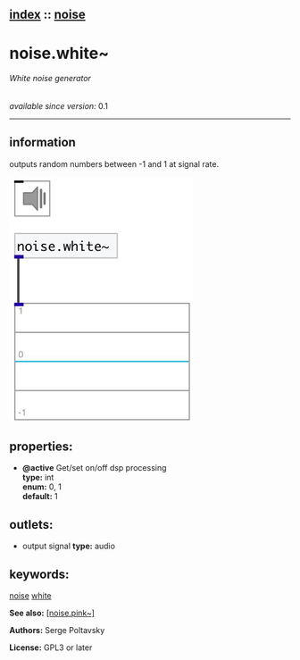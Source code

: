 [index](index.html) :: [noise](category_noise.html)
---

# noise.white~

###### White noise generator

*available since version:* 0.1

---


## information
outputs random numbers between -1 and 1 at signal rate.



[![example](../examples/img/noise.white~.jpg)](../examples/pd/noise.white~.pd)







## properties:

* **@active** 
Get/set on/off dsp processing<br>
__type:__ int<br>
__enum:__ 0, 1<br>
__default:__ 1<br>





## outlets:

* output signal
__type:__ audio<br>



## keywords:

[noise](keywords/noise.html)
[white](keywords/white.html)



**See also:**
[\[noise.pink~\]](noise.pink~.html)




**Authors:** Serge Poltavsky




**License:** GPL3 or later





